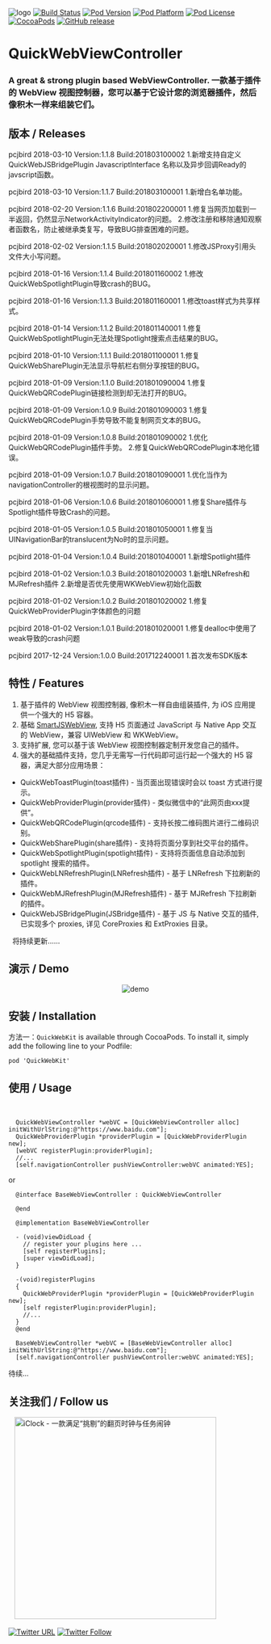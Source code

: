 ![logo](logo.png)
[![Build Status](http://img.shields.io/travis/pcjbird/QuickWebViewController/master.svg?style=flat)](https://travis-ci.org/pcjbird/QuickWebViewController)
[![Pod Version](http://img.shields.io/cocoapods/v/QuickWebKit.svg?style=flat)](http://cocoadocs.org/docsets/QuickWebKit/)
[![Pod Platform](http://img.shields.io/cocoapods/p/QuickWebKit.svg?style=flat)](http://cocoadocs.org/docsets/QuickWebKit/)
[![Pod License](http://img.shields.io/cocoapods/l/QuickWebKit.svg?style=flat)](https://www.apache.org/licenses/LICENSE-2.0.html)
[![CocoaPods](https://img.shields.io/cocoapods/at/QuickWebKit.svg)](https://github.com/pcjbird/QuickWebViewController)
[![GitHub release](https://img.shields.io/github/release/pcjbird/QuickWebViewController.svg)](https://github.com/pcjbird/QuickWebViewController/releases)

# QuickWebViewController
### A great & strong plugin based WebViewController. 一款基于插件的 WebView 视图控制器，您可以基于它设计您的浏览器插件，然后像积木一样来组装它们。

## 版本 / Releases

pcjbird    2018-03-10  Version:1.1.8 Build:201803100002
1.新增支持自定义QuickWebJSBridgePlugin JavascriptInterface 名称以及异步回调Ready的javscript函数。

pcjbird    2018-03-10  Version:1.1.7 Build:201803100001
1.新增白名单功能。

pcjbird    2018-02-20  Version:1.1.6 Build:201802200001
1.修复当网页加载到一半返回，仍然显示NetworkActivityIndicator的问题。
2.修改注册和移除通知观察者函数名，防止被继承类复写，导致BUG排查困难的问题。

pcjbird    2018-02-02  Version:1.1.5 Build:201802020001
 1.修改JSProxy引用头文件大小写问题。

pcjbird    2018-01-16  Version:1.1.4 Build:201801160002
1.修改QuickWebSpotlightPlugin导致crash的BUG。

pcjbird    2018-01-16  Version:1.1.3 Build:201801160001
1.修改toast样式为共享样式。

pcjbird    2018-01-14  Version:1.1.2 Build:201801140001
1.修复QuickWebSpotlightPlugin无法处理Spotlight搜索点击结果的BUG。

pcjbird    2018-01-10  Version:1.1.1 Build:201801100001
1.修复QuickWebSharePlugin无法显示导航栏右侧分享按钮的BUG。

pcjbird    2018-01-09  Version:1.1.0 Build:201801090004
1.修复QuickWebQRCodePlugin链接检测到却无法打开的BUG。

pcjbird    2018-01-09  Version:1.0.9 Build:201801090003
1.修复QuickWebQRCodePlugin手势导致不能复制网页文本的BUG。

pcjbird    2018-01-09  Version:1.0.8 Build:201801090002
1.优化QuickWebQRCodePlugin插件手势。
2.修复QuickWebQRCodePlugin本地化错误。

pcjbird    2018-01-09  Version:1.0.7 Build:201801090001
1.优化当作为navigationController的根视图时的显示问题。

pcjbird    2018-01-06  Version:1.0.6 Build:201801060001
1.修复Share插件与Spotlight插件导致Crash的问题。

pcjbird    2018-01-05  Version:1.0.5 Build:201801050001
1.修复当UINavigationBar的translucent为No时的显示问题。

pcjbird    2018-01-04  Version:1.0.4 Build:201801040001
1.新增Spotlight插件

pcjbird    2018-01-02  Version:1.0.3 Build:201801020003
1.新增LNRefresh和MJRefresh插件
2.新增是否优先使用WKWebView初始化函数

pcjbird    2018-01-02  Version:1.0.2 Build:201801020002
1.修复QuickWebProviderPlugin字体颜色的问题

pcjbird    2018-01-02  Version:1.0.1 Build:201801020001
1.修复dealloc中使用了weak导致的crash问题

pcjbird    2017-12-24  Version:1.0.0 Build:201712240001
1.首次发布SDK版本

## 特性 / Features

1. 基于插件的 WebView 视图控制器, 像积木一样自由组装插件, 为 iOS 应用提供一个强大的 H5 容器。
2. 基础 [SmartJSWebView](https://github.com/pcjbird/SmartJSWebView), 支持 H5 页面通过 JavaScript 与 Native App 交互的 WebView，兼容 UIWebView 和 WKWebView。
3. 支持扩展, 您可以基于该 WebView 视图控制器定制开发您自己的插件。
4. 强大的基础插件支持，您几乎无需写一行代码即可运行起一个强大的 H5 容器，满足大部分应用场景：

*   QuickWebToastPlugin(toast插件) - 当页面出现错误时会以 toast 方式进行提示。
*   QuickWebProviderPlugin(provider插件) - 类似微信中的“此网页由xxx提供”。
*   QuickWebQRCodePlugin(qrcode插件) - 支持长按二维码图片进行二维码识别。
*   QuickWebSharePlugin(share插件) - 支持将页面分享到社交平台的插件。
*   QuickWebSpotlightPlugin(spotlight插件) - 支持将页面信息自动添加到 spotlight 搜索的插件。
*   QuickWebLNRefreshPlugin(LNRefresh插件) - 基于 LNRefresh 下拉刷新的插件。
*   QuickWebMJRefreshPlugin(MJRefresh插件) - 基于 MJRefresh 下拉刷新的插件。
*   QuickWebJSBridgePlugin(JSBridge插件) - 基于 JS 与 Native 交互的插件, 已实现多个 proxies, 详见 CoreProxies 和 ExtProxies 目录。
   
   将持续更新......

## 演示 / Demo

<p align="center"><img src="demo.png" title="demo"></p>

##  安装 / Installation

方法一：`QuickWebKit` is available through CocoaPods. To install it, simply add the following line to your Podfile:

```
pod 'QuickWebKit'
```

## 使用 / Usage
  
```
  QuickWebViewController *webVC = [QuickWebViewController alloc] initWithUrlString:@"https://www.baidu.com"];
  QuickWebProviderPlugin *providerPlugin = [QuickWebProviderPlugin new];
  [webVC registerPlugin:providerPlugin];
  //...
  [self.navigationController pushViewController:webVC animated:YES];
``` 
  or
```  
  @interface BaseWebViewController : QuickWebViewController

  @end
  
  @implementation BaseWebViewController

  - (void)viewDidLoad {
    // register your plugins here ...
    [self registerPlugins];
    [super viewDidLoad];
  }
  
  -(void)registerPlugins
  {
    QuickWebProviderPlugin *providerPlugin = [QuickWebProviderPlugin new];
    [self registerPlugin:providerPlugin];
    //...
  }
  @end
  
  BaseWebViewController *webVC = [BaseWebViewController alloc] initWithUrlString:@"https://www.baidu.com"];
  [self.navigationController pushViewController:webVC animated:YES];
```

待续...

## 关注我们 / Follow us
  
<a href="https://itunes.apple.com/cn/app/iclock-一款满足-挑剔-的翻页时钟与任务闹钟/id1128196970?pt=117947806&ct=com.github.pcjbird.QuickWebViewController&mt=8"><img src="https://github.com/pcjbird/AssetsExtractor/raw/master/iClock.gif" width="400" title="iClock - 一款满足“挑剔”的翻页时钟与任务闹钟"></a>

[![Twitter URL](https://img.shields.io/twitter/url/http/shields.io.svg?style=social)](https://twitter.com/intent/tweet?text=https://github.com/pcjbird/QuickWebViewController)
[![Twitter Follow](https://img.shields.io/twitter/follow/pcjbird.svg?style=social)](https://twitter.com/pcjbird)
